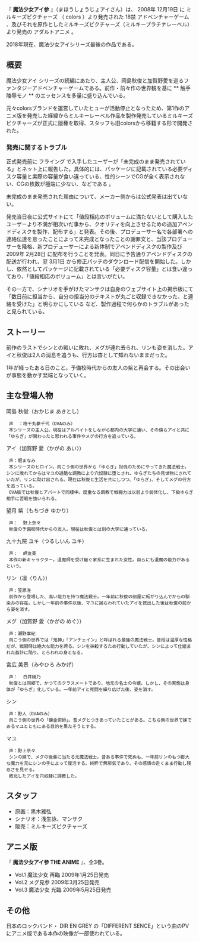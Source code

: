 『 **魔法少女アイ参** 』（まほうしょうじょアイさん）は、  2008年  12月19日  に  ミルキーズピクチャーズ  （  colors
）より発売された  18禁  アドベンチャーゲーム  、及びそれを原作としたミルキーズピクチャーズ（ミルキープラチナレーベル）より発売の  アダルトアニメ
。

2018年現在、魔法少女アイシリーズ最後の作品である。

##  概要  

魔法少女アイ  シリーズの続編にあたり、主人公、岡島秋俊と加賀野愛を巡るファンタジーアドベンチャーゲームである。前作・前々作の世界観を基に **
触手陵辱モノ  ** のエッセンスを多量に盛り込んでいる。

元々colorsブランドを運営していたヒューが活動停止となったため、第1作のアニメ版を発売した経緯からミルキーレーベル作品を製作発売しているミルキーズピクチャーズが正式に版権を取得、スタッフも旧colorsから移籍する形で開発された。

###  発売に関するトラブル  

正式発売前に  フライング
で入手したユーザーが「未完成のまま発売されている」とネット上に報告した。具体的には、パッケージに記載されている必要ディスク容量と実際の容量が食い違っている、性的シーンでCGが全く表示されない、CGの枚数が極端に少ない、などである
      。

未完成のまま発売された理由について、メーカー側からは公式発表は出ていない。

発売当日夜に公式サイトにて「値段相応のボリュームに満たないとして購入したユーザーより不満が相次いだ事から、クオリティを向上させるための追加アペンドディスクを製作、配布する」と発表。その後、プロデューサー名で各部署への連絡伝達を怠ったことによって未完成となったことの謝罪文と、当該プロデューサーを降格、新プロデューサーによる新体制でアペンドディスクの製作及び
2009年  2月28日  に配布を行うことを発表。同日に予告通りアペンドディスクの配送が行われ、翌  3月1日
から修正パッチのダウンロード配信を開始した。しかし、依然としてパッケージに記載されている「必要ディスク容量」とは食い違っており、「値段相応のボリューム」とは言いがたい。

その一方で、シナリオを手がけたマンサクは自身のウェブサイト上の掲示板にて「数日前に担当から、自分の担当分のテキストが丸ごと収録できなかった、と連絡を受けた」と明らかにしている
  など、製作過程で何らかのトラブルがあったと見られている。

##  ストーリー  

前作のラストでシンとの戦いに敗れ、メグが連れ去られ、リンも姿を消した。アイと秋俊は2人の消息を追うも、行方は杳として知れないままだった。

1年が経ったある日のこと。予備校時代からの友人の紫と再会する。その出会いが事態を動かす発端となっていく。

##  主な登場人物  

岡島 秋俊（おかじま あきとし）

     声  ：梅干丸夢千代（OVAのみ） 
     本シリーズの主人公。現在はアルバイトをしながら都内の大学に通い、その傍らアイと共に「ゆらぎ」が関わったと思われる事件やメグの行方を追っている。 
アイ（加賀野 愛〈かがの あい〉）

     声：堀まなみ 
     本シリーズのヒロイン。向こう側の世界から「ゆらぎ」討伐のためにやってきた魔法戦士。シンに敗れてからはマユの過酷な調教により穴奴隷に堕とされ、ゆらぎたちの見世物にされていたが、リンに助け出される。現在は秋俊と生活を共にしつつ、「ゆらぎ」、そしてメグの行方を追っている。 
     OVA版では秋俊とアパートで同棲中。度重なる調教で戦闘力は以前より弱体化し、下級ゆらぎ相手に苦戦を強いられる。 
望月 紫（もちづき ゆかり）

     声：  野上奈々 
     秋俊の予備校時代からの友人。現在は秋俊とは別の大学に通っている。 
九十九院 ユキ（つるしいん ユキ）

     声：  岬友美 
     本作の新キャラクター。退魔師を受け継ぐ家系に生まれた女性。自らにも退魔の能力があるという。 
リン（凛〈りん〉）

     声：笠原准 
     前作から登場した、高い能力を持つ魔法戦士。一年前に秋俊の部屋に転がり込んでからの馴染みの存在。しかし一年前の事件以後、マユに捕らわれていたアイを救出した後は秋俊の前から姿を消す。 
メグ（加賀野 愛〈かがの めぐ〉）

     声：瀬野摩紀 
     向こう側の世界では「鬼神」「アンチェイン」と呼ばれる最強の魔法戦士。普段は温厚な性格だが、戦闘時は絶大な能力を誇る。シンを抹殺するため行動していたが、シンによって仕組まれた姦計に陥り、とらわれの身となる。 
宮広 美景（みやひろ みかげ）

     声：  白井綾乃 
     秋俊とは同郷で、かつてのクラスメートであり、地元の名士の令嬢。しかし、その実態は身体が「ゆらぎ」化している。一年前アイと死闘を繰り広げた後、姿を消す。 
シン

     声：野人（OVAのみ） 
     向こう側の世界の「錬金術師」。昔メグとつきあっていたことがある。こちら側の世界で妹であるマユとともにある目的を果たそうとする。 
マユ

     声：野上奈々 
     シンの妹で、メグの後輩に当たる元魔法戦士。昔ある事件で死ぬも、一年前リンのもつ膨大な魔力を元にシンの手によって復活する。純粋で無邪気であり、その感情の赴くまま行動し残忍さを見せる。 
     敗北したアイを穴奴隷に調教した。 

##  スタッフ  

  * 原画：黒木雅弘 
  * シナリオ：浅生詠、マンサク 
  * 販売：ミルキーズピクチャーズ 

##  アニメ版  

『 **魔法少女アイ参 THE ANIME** 』、全3巻。

  * Vol.1 魔法少女 再臨 2009年1月25日発売 
  * Vol.2 メグ見参 2009年3月25日発売 
  * Vol.3 魔法少女 光臨 2009年5月25日発売 

##  その他  

日本のロックバンド・  DIR EN GREY  の「DIFFERENT SENCE」という曲のPVにアニメ版である本作の映像が一部使われている。

